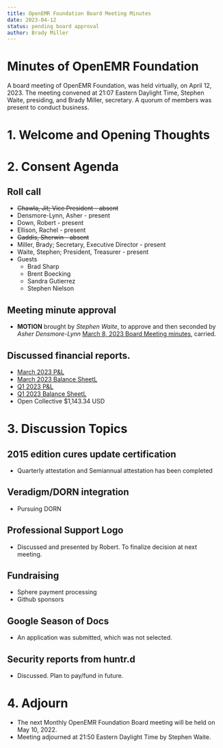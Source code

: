 ```yaml
---
title: OpenEMR Foundation Board Meeting Minutes
date: 2023-04-12
status: pending board approval
author: Brady Miller
---
```


# Minutes of OpenEMR Foundation

A board meeting of OpenEMR Foundation, was held virtually, on April 12, 2023. The meeting
convened at 21:07 Eastern Daylight Time, Stephen Waite, presiding, and Brady Miller, secretary.
A quorum of members was present to conduct business.

# 1. Welcome and Opening Thoughts

# 2. Consent Agenda
## Roll call
  - ~~Chawla, Jit; Vice President - absent~~
  - Densmore-Lynn, Asher - present
  - Down, Robert - present
  - Ellison, Rachel - present
  - ~~Gaddis, Sherwin - absent~~
  - Miller, Brady; Secretary, Executive Director - present
  - Waite, Stephen; President, Treasurer - present
  - Guests
    - Brad Sharp
    - Brent Boecking
    - Sandra Gutierrez
    - Stephen Nielson
## Meeting minute approval
  - **MOTION** brought by _Stephen Waite_, to approve and then seconded by _Asher Densmore-Lynn_ [March 8, 2023 Board Meeting minutes](https://github.com/openemr/foundation-minutes/blob/master/2023-03-08-Board.md), carried.
## Discussed financial reports.
  - [March 2023 P&L](https://community.open-emr.org/uploads/short-url/glrajLaek5wMRVlpNM1TTu4G8Dr.pdf)
  - [March 2023 Balance SheetL](https://community.open-emr.org/uploads/short-url/4W7vmn6vp0c1YO1iqNiues0rNls.pdf)
  - [Q1 2023 P&L](https://community.open-emr.org/uploads/short-url/qJ0NQdXMdr5VxEamFl0nIVYdxp2.pdf)
  - [Q1 2023 Balance SheetL](https://community.open-emr.org/uploads/short-url/nhcoBYPiG2UMzJOx8MS025dCRMp.pdf)
  - Open Collective $1,143.34 USD

# 3. Discussion Topics

## 2015 edition cures update certification
  - Quarterly attestation and Semiannual attestation has been completed

## Veradigm/DORN integration
  - Pursuing DORN
  
## Professional Support Logo
  - Discussed and presented by Robert. To finalize decision at next meeting.

## Fundraising
  - Sphere payment processing
  - Github sponsors

## Google Season of Docs
  - An application was submitted, which was not selected.

## Security reports from huntr.d
  - Discussed. Plan to pay/fund in future.

# 4. Adjourn
  - The next Monthly OpenEMR Foundation Board meeting will be held on May 10, 2022.
  - Meeting adjourned at 21:50 Eastern Daylight Time by Stephen Waite.
  
